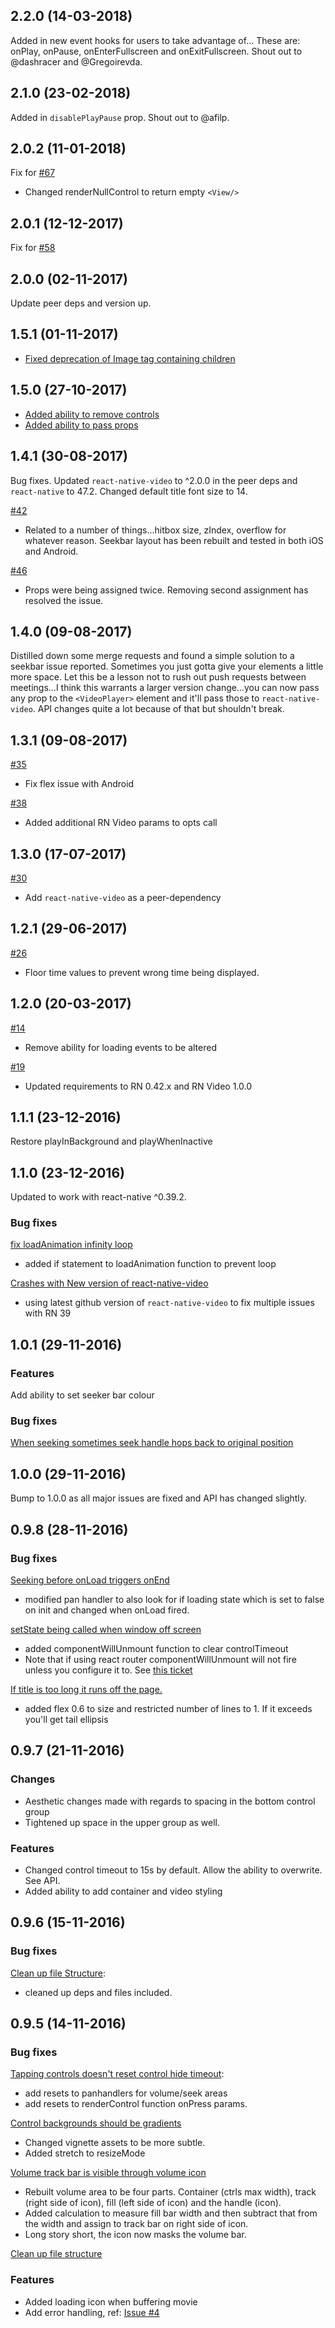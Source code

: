 ## 2.2.0 (14-03-2018)
Added in new event hooks for users to take advantage of... These are: onPlay, onPause, onEnterFullscreen and onExitFullscreen. Shout out to @dashracer and @Gregoirevda.

## 2.1.0 (23-02-2018)
Added in `disablePlayPause` prop. Shout out to @afilp.

## 2.0.2 (11-01-2018)
Fix for [#67](https://github.com/itsnubix/react-native-video-controls/issues/67)
  - Changed renderNullControl to return empty `<View/>`

## 2.0.1 (12-12-2017)
Fix for [#58](https://github.com/itsnubix/react-native-video-controls/issues/58)

## 2.0.0 (02-11-2017)
Update peer deps and version up.

## 1.5.1 (01-11-2017)
  - [Fixed deprecation of Image tag containing children](https://github.com/itsnubix/react-native-video-controls/issues/55)

## 1.5.0 (27-10-2017)
  - [Added ability to remove controls](https://github.com/itsnubix/react-native-video-controls/pull/50)
  - [Added ability to pass props](https://github.com/itsnubix/react-native-video-controls/pull/52)

## 1.4.1 (30-08-2017)
Bug fixes. Updated `react-native-video` to ^2.0.0 in the peer deps and `react-native` to 47.2. Changed default title font size to 14.

[#42](https://github.com/itsnubix/react-native-video-controls/issues/42)
  - Related to a number of things...hitbox size, zIndex, overflow for whatever reason. Seekbar layout has been rebuilt and tested in both iOS and Android.

[#46](https://github.com/itsnubix/react-native-video-controls/issues/46)
  - Props were being assigned twice. Removing second assignment has resolved the issue.

## 1.4.0 (09-08-2017)
Distilled down some merge requests and found a simple solution to a seekbar issue reported. Sometimes you just gotta give your elements a little more space. Let this be a lesson not to rush out push requests between meetings...I think this warrants a larger version change...you can now pass any prop to the `<VideoPlayer>` element and it'll pass those to `react-native-video`. API changes quite a lot because of that but shouldn't break.

## 1.3.1 (09-08-2017)

[#35](https://github.com/itsnubix/react-native-video-controls/pull/35)
  - Fix flex issue with Android

[#38](https://github.com/itsnubix/react-native-video-controls/pull/38)
  - Added additional RN Video params to opts call

## 1.3.0 (17-07-2017)

[#30](https://github.com/itsnubix/react-native-video-controls/issues/30)
  - Add `react-native-video` as a peer-dependency

## 1.2.1 (29-06-2017)

[#26](https://github.com/itsnubix/react-native-video-controls/issues/26)
  - Floor time values to prevent wrong time being displayed.

## 1.2.0 (20-03-2017)

[#14](https://github.com/itsnubix/react-native-video-controls/issues/14)
  - Remove ability for loading events to be altered

[#19](https://github.com/itsnubix/react-native-video-controls/issues/19)
  - Updated requirements to RN 0.42.x and RN Video 1.0.0

## 1.1.1 (23-12-2016)

Restore playInBackground and playWhenInactive

## 1.1.0 (23-12-2016)

Updated to work with react-native ^0.39.2.

### Bug fixes

[fix loadAnimation infinity loop](https://github.com/itsnubix/react-native-video-controls/pull/13)
  - added if statement to loadAnimation function to prevent loop

[Crashes with New version of react-native-video](https://github.com/itsnubix/react-native-video-controls/issues/12)
  - using latest github version of `react-native-video` to fix multiple issues with RN 39

## 1.0.1 (29-11-2016)

### Features

Add ability to set seeker bar colour

### Bug fixes

[When seeking sometimes seek handle hops back to original position](https://github.com/itsnubix/react-native-video-controls/issues/9)

## 1.0.0 (29-11-2016)

Bump to 1.0.0 as all major issues are fixed and API has changed slightly.

## 0.9.8 (28-11-2016)

### Bug fixes

[Seeking before onLoad triggers onEnd](https://github.com/itsnubix/react-native-video-controls/issues/8)
  - modified pan handler to also look for if loading state which is set to false on init and changed when onLoad fired.

[setState being called when window off screen](https://github.com/itsnubix/react-native-video-controls/issues/7)
  - added componentWillUnmount function to clear controlTimeout
  - Note that if using react router componentWillUnmount will not fire unless you configure it to. See [this ticket](https://github.com/aksonov/react-native-router-flux/issues/131)

[If title is too long it runs off the page.](https://github.com/itsnubix/react-native-video-controls/issues/6)
  - added flex 0.6 to size and restricted number of lines to 1. If it exceeds you'll get tail ellipsis

## 0.9.7 (21-11-2016)

### Changes

  - Aesthetic changes made with regards to spacing in the bottom control group
  - Tightened up space in the upper group as well.

### Features

  - Changed control timeout to 15s by default. Allow the ability to overwrite. See API.
  - Added ability to add container and video styling

## 0.9.6 (15-11-2016)

### Bug fixes

[Clean up file Structure](https://github.com/itsnubix/react-native-video-controls/issues/5):

  - cleaned up deps and files included.

## 0.9.5 (14-11-2016)

### Bug fixes
[Tapping controls doesn't reset control hide timeout](https://github.com/itsnubix/react-native-video-controls/issues/1):

  - add resets to panhandlers for volume/seek areas
  - add resets to renderControl function onPress params.

[Control backgrounds should be gradients](https://github.com/itsnubix/react-native-video-controls/issues/2)

  - Changed vignette assets to be more subtle.
  - Added stretch to resizeMode

[Volume track bar is visible through volume icon](https://github.com/itsnubix/react-native-video-controls/issues/3)

  - Rebuilt volume area to be four parts. Container (ctrls max width), track (right side of icon), fill (left side of icon) and the handle (icon).
  - Added calculation to measure fill bar width and then subtract that from the width and assign to track bar on right side of icon.
  - Long story short, the icon now masks the volume bar.

[Clean up file structure](https://github.com/itsnubix/react-native-video-controls/issues/5)

### Features

- Added loading icon when buffering movie
- Add error handling, ref: [Issue #4](https://github.com/itsnubix/react-native-video-controls/issues/4)
